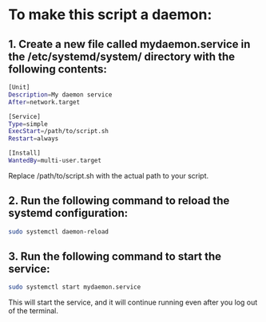 # To make this script a daemon:

## 1. Create a new file called mydaemon.service in the /etc/systemd/system/ directory with the following contents:

```sh
[Unit]
Description=My daemon service
After=network.target

[Service]
Type=simple
ExecStart=/path/to/script.sh
Restart=always

[Install]
WantedBy=multi-user.target
```

Replace /path/to/script.sh with the actual path to your script.

## 2. Run the following command to reload the systemd configuration:

```sh
sudo systemctl daemon-reload
```

## 3. Run the following command to start the service:

```sh
sudo systemctl start mydaemon.service
```
This will start the service, and it will continue running even after you log out of the terminal.
